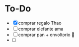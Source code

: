 
# To-Do

- [x] comprar regalo Thao
- [ ] comprar elefante ama
- [ ] comprar pan + envoltorio 🎁 
- [ ] 
